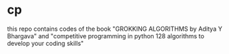 # cp
this repo contains codes of the book "GROKKING ALGORITHMS by Aditya Y Bhargava" and "competitive programming in python 128 algorithms to develop your coding skills"
